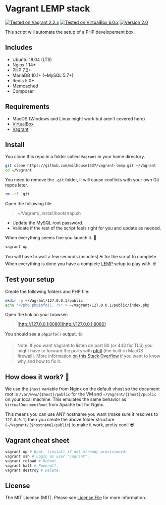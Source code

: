 # Vagrant LEMP stack

[![Tested on Vagrant 2.2.x](https://img.shields.io/badge/Vagrant-2.2.x-0E7EFF.svg)](https://www.vagrantup.com/)
[![Tested on VirtualBox 6.0.x](https://img.shields.io/badge/VirtualBox-6.0.x-183861.svg)](https://www.vagrantup.com/)
[![Version 2.0](https://img.shields.io/badge/Version-2.0-success.svg)](#)

This script will automate the setup of a PHP developement box.

## Includes

- Ubuntu 18.04 (LTS)
- Nginx 1.14+
- PHP 7.2+
- MariaDB 10.1+ (~MySQL 5.7+)
- Redis 5.0+
- Memcached
- Composer

## Requirements

- MacOS (Windows and Linux might work but aren't covered here)
- [VirtualBox](https://www.virtualbox.org/wiki/Downloads)
- [Vagrant](http://www.vagrantup.com/)

## Install

You clone this repo in a folder called `Vagrant` in your home directory. 

```bash
git clone https://github.com/milhouse1337/vagrant-lemp.git ~/Vagrant
cd ~/Vagrant
```

You need to remove the `.git` folder, it will cause conflicts with your own Git repos later.

```bash
rm -rf .git
```

Open the following file:

> ~/Vagrant/_install/bootstrap.sh

- Update the MySQL root password.
- Validate if the rest of the script feels right for you and update as needed.

When everything seems fine you launch it. 🚀

```bash
vagrant up
```

You will have to wait a few seconds (minutes) ☕️ for the script to complete. When everything is done you have a complete [LEMP](https://lemp.io/) setup to play with. 🤓

## Test your setup

Create the following folders and PHP file: 

```bash
mkdir -p ~/Vagrant/127.0.0.1/public
echo "<?php phpinfo(); ?>" > ~/Vagrant/127.0.0.1/public/index.php
```

Open the link on your browser:

> [http://127.0.0.1:8080](http://127.0.0.1:8080)

You should see a `phpinfo()` output. 👍

> Note: If you want Vagrant to listen on port 80 (or 443 for TLS) you might have to forward the ports with [pfctl](https://man.openbsd.org/pfctl) (the built-in MacOS firewall). More information [on this Stack Overflow](https://stackoverflow.com/questions/17437137/vagrant-wont-forward-only-port-80) if you want to know why and how to fix it.

## How does it work? 🤔

We use the `$host` variable from Nginx on the default vhost so the document root is `/var/www/{$host}/public` for the VM and `~/Vagrant/{$host}/public` on your local machine. This emulates the same behavior as `VirtualDocumentRoot` from Apache but for Nginx.

This means you can use ANY hostname you want (make sure it resolves to `127.0.0.1`) then you create the above folder structure (`~/Vagrant/{$hostname}/public`) to make it work, pretty cool! 😎

## Vagrant cheat sheet

```bash
vagrant up # Boot. (install if not already provisioned)
vagrant ssh # Login as user "vagrant".
vagrant reload # Reboot.
vagrant halt # Poweroff.
vagrant destroy # Delete.
```

## License

The MIT License (MIT). Please see [License File](LICENSE.md) for more information.
